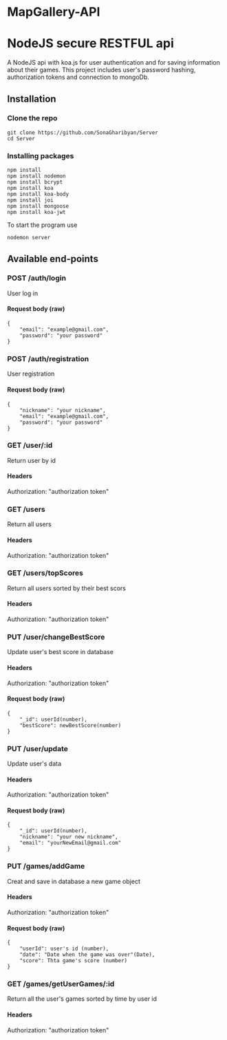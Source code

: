 # MapGallery-API
# NodeJS secure RESTFUL api

A NodeJS api with koa.js for user authentication and for saving information about their games. This project includes user's password hashing, authorization tokens and connection to mongoDb.

## Installation
### Clone the repo

```shell
git clone https://github.com/SonaGharibyan/Server
cd Server
```

### Installing packages

```shell
npm install
npm install nodemon
npm install bcrypt
npm install koa
npm install koa-body
npm install joi
npm install mongoose
npm install koa-jwt
```
To start the program use

```shell
nodemon server
```
## Available end-points

### POST /auth/login

User log in

#### Request body (raw)

```shell
{
    "email": "example@gmail.com",
    "password": "your password"
}
```

### POST /auth/registration

User registration

#### Request body (raw)

```shell
{
    "nickname": "your nickname",
    "email": "example@gmail.com",
    "password": "your password"
}
```
### GET /user/:id

Return user by id

#### Headers

Authorization: "authorization token"

### GET /users

Return all users

#### Headers

Authorization: "authorization token"

### GET /users/topScores

Return all users sorted by their best scors

#### Headers

Authorization: "authorization token"

### PUT /user/changeBestScore

Update user's best score in database

#### Headers

Authorization: "authorization token"

#### Request body (raw)

```shell
{
    "_id": userId(number),
    "bestScore": newBestScore(number)
}
```

### PUT /user/update

Update user's data

#### Headers

Authorization: "authorization token"

#### Request body (raw)

```shell
{
    "_id": userId(number),
    "nickname": "your new nickname",
    "email": "yourNewEmail@gmail.com"
}
```

### PUT /games/addGame

Creat and save in database a new game object

#### Headers

Authorization: "authorization token"

#### Request body (raw)

```shell
{
    "userId": user's id (number),
    "date": "Date when the game was over"(Date),
    "score": Thta game's score (number)
}
```

### GET /games/getUserGames/:id

Return all the user's games sorted by time by user id

#### Headers

Authorization: "authorization token"
